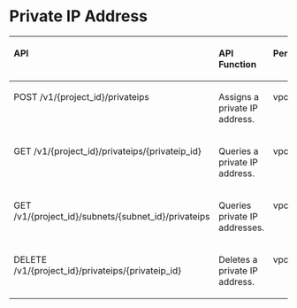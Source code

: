 # Private IP Address<a name="vpc_permission_0007"></a>

<a name="table967413133817"></a>
<table><thead align="left"><tr id="row9708231163820"><th class="cellrowborder" valign="top" width="50%" id="mcps1.1.4.1.1"><p id="p1970823143813"><a name="p1970823143813"></a><a name="p1970823143813"></a>API</p>
</th>
<th class="cellrowborder" valign="top" width="29.72972972972973%" id="mcps1.1.4.1.2"><p id="p12638211185918"><a name="p12638211185918"></a><a name="p12638211185918"></a>API Function</p>
</th>
<th class="cellrowborder" valign="top" width="20.27027027027027%" id="mcps1.1.4.1.3"><p id="p137081931143810"><a name="p137081931143810"></a><a name="p137081931143810"></a>Permissions</p>
</th>
</tr>
</thead>
<tbody><tr id="row197081331113817"><td class="cellrowborder" valign="top" width="50%" headers="mcps1.1.4.1.1 "><p id="p17091031143815"><a name="p17091031143815"></a><a name="p17091031143815"></a>POST /v1/{project_id}/privateips</p>
</td>
<td class="cellrowborder" valign="top" width="29.72972972972973%" headers="mcps1.1.4.1.2 "><p id="p9638111155912"><a name="p9638111155912"></a><a name="p9638111155912"></a>Assigns a private IP address.</p>
</td>
<td class="cellrowborder" valign="top" width="20.27027027027027%" headers="mcps1.1.4.1.3 "><p id="p13892440173820"><a name="p13892440173820"></a><a name="p13892440173820"></a>vpc:privateIps:create</p>
</td>
</tr>
<tr id="row15709203163811"><td class="cellrowborder" valign="top" width="50%" headers="mcps1.1.4.1.1 "><p id="p7709103117385"><a name="p7709103117385"></a><a name="p7709103117385"></a>GET /v1/{project_id}/privateips/{privateip_id}</p>
</td>
<td class="cellrowborder" valign="top" width="29.72972972972973%" headers="mcps1.1.4.1.2 "><p id="p363851114598"><a name="p363851114598"></a><a name="p363851114598"></a>Queries a private IP address.</p>
</td>
<td class="cellrowborder" valign="top" width="20.27027027027027%" headers="mcps1.1.4.1.3 "><p id="p9226104210387"><a name="p9226104210387"></a><a name="p9226104210387"></a>vpc:privateIps:get</p>
</td>
</tr>
<tr id="row1670914317388"><td class="cellrowborder" valign="top" width="50%" headers="mcps1.1.4.1.1 "><p id="p17709831173812"><a name="p17709831173812"></a><a name="p17709831173812"></a>GET /v1/{project_id}/subnets/{subnet_id}/privateips</p>
</td>
<td class="cellrowborder" valign="top" width="29.72972972972973%" headers="mcps1.1.4.1.2 "><p id="p8638811165911"><a name="p8638811165911"></a><a name="p8638811165911"></a>Queries private IP addresses.</p>
</td>
<td class="cellrowborder" valign="top" width="20.27027027027027%" headers="mcps1.1.4.1.3 "><p id="p1724712431387"><a name="p1724712431387"></a><a name="p1724712431387"></a>vpc:privateIps:list</p>
</td>
</tr>
<tr id="row6709163118385"><td class="cellrowborder" valign="top" width="50%" headers="mcps1.1.4.1.1 "><p id="p14709143173818"><a name="p14709143173818"></a><a name="p14709143173818"></a>DELETE /v1/{project_id}/privateips/{privateip_id}</p>
</td>
<td class="cellrowborder" valign="top" width="29.72972972972973%" headers="mcps1.1.4.1.2 "><p id="p6638181175920"><a name="p6638181175920"></a><a name="p6638181175920"></a>Deletes a private IP address.</p>
</td>
<td class="cellrowborder" valign="top" width="20.27027027027027%" headers="mcps1.1.4.1.3 "><p id="p12681044203812"><a name="p12681044203812"></a><a name="p12681044203812"></a>vpc:privateIps:delete</p>
</td>
</tr>
</tbody>
</table>

